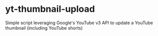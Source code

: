 # yt-thumbnail-upload
Simple script leveraging Google's YouTube v3 API to update a YouTube thumbnail (including YouTube shorts)

